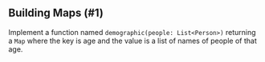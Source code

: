 ## Building Maps (#1)

Implement a function named `demographic(people: List<Person>)` returning a
`Map` where the key is age and the value is a list of names of people of that
age.
